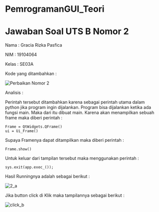 # PemrogramanGUI_Teori
# Jawaban Soal UTS B Nomor 2
Nama  : Gracia Rizka Pasfica

NIM   : 19104064

Kelas : SE03A

Kode yang ditambahkan :

![Perbaikan Nomor 2](https://user-images.githubusercontent.com/62453385/120751007-7b70ee00-c531-11eb-8105-e283f33e1add.PNG)

Analisis :

Perintah tersebut ditambahkan karena sebagai perintah utama dalam python jika program ingin dijalankan. Program bisa dijalankan ketika ada fungsi main. Maka dari itu dibuat main. 
Karena akan menampilkan sebuah frame maka diberi perintah :

    Frame = QtWidgets.QFrame() 
    ui = Ui_Frame()
    
Supaya Framenya dapat ditampilkan maka diberi perintah :

    Frame.show()

Untuk keluar dari tampilan tersebut maka menggunakan perintah :

    sys.exit(app.exec_());
    

Hasil Runningnya adalah sebagai berikut :

![2_a](https://user-images.githubusercontent.com/62453385/120751436-300b0f80-c532-11eb-99d2-d492b3172527.PNG)

Jika button click di Klik maka tampilannya sebagai berikut :

![click_b](https://user-images.githubusercontent.com/62453385/120751479-3ef1c200-c532-11eb-9995-dec6b3fee907.PNG)
